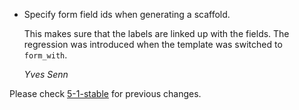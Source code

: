 *   Specify form field ids when generating a scaffold.

    This makes sure that the labels are linked up with the fields. The
    regression was introduced when the template was switched to
    `form_with`.

    *Yves Senn*

Please check [5-1-stable](https://github.com/rails/rails/blob/5-1-stable/railties/CHANGELOG.md) for previous changes.

